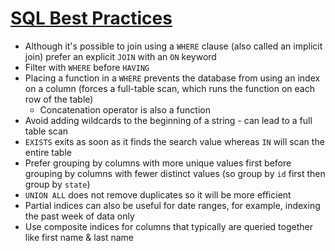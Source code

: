 # [SQL Best Practices](https://www.metabase.com/learn/building-analytics/sql-templates/sql-best-practices)

* Although it's possible to join using a `WHERE` clause (also called an implicit join) prefer an explicit `JOIN` with an `ON` keyword
* Filter with `WHERE` before `HAVING`
* Placing a function in a `WHERE` prevents the database from using an index on a column (forces a full-table scan, which runs the function on each row of the table)
  * Concatenation operator is also a function
* Avoid adding wildcards to the beginning of a string - can lead to a full table scan
* `EXISTS` exits as soon as it finds the search value whereas `IN` will scan the entire table
* Prefer grouping by columns with more unique values first before grouping by columns with fewer distinct values (so group by `id` first then group by `state`)
* `UNION ALL` does not remove duplicates so it will be more efficient
* Partial indices can also be useful for date ranges, for example, indexing the past week of data only
* Use composite indices for columns that typically are queried together like first name & last name

